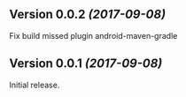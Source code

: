 Version 0.0.2 *(2017-09-08)*
----------------------------

Fix build missed plugin android-maven-gradle


Version 0.0.1 *(2017-09-08)*
----------------------------

Initial release.